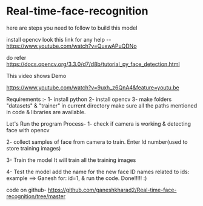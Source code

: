 # Real-time-face-recognition

here are steps you need to follow to build this model

install opencv look this link for any help -- https://www.youtube.com/watch?v=QuxwAPuQDNo

do refer
https://docs.opencv.org/3.3.0/d7/d8b/tutorial_py_face_detection.html

This video shows Demo

https://www.youtube.com/watch?v=9uxh_z6QnA4&feature=youtu.be

Requirements :-
1- install python
2- install opencv 
3- make folders "datasets" &  "trainer" in current directory
make sure all the paths mentioned in code & libraries are available.

Let's Run the program
Process-
1- check if camera is working & detecting face with opencv

2- collect samples of face from camera to train.
	Enter Id number(used to store training images)

3- Train the model
	It will train all the training images

4- Test the model
	add the name for the new face ID names related to ids: example ==> Ganesh for: id=1,  & run the code.
Done!!!!! :)

code on github-
https://github.com/ganeshkharad2/Real-time-face-recognition/tree/master

